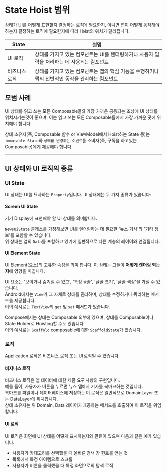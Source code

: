 # State Hoist 범위

상태가 UI를 어떻게 표현할지 결정하는 로직에 필요한지, 아니면 앱이 어떻게 동작해야 하는지 결정하는 로직에 필요한지에 따라 Hoist의 위치가 달라집니다.

| State   | 설명                                                        |
|---------|-----------------------------------------------------------|
| UI 로직   | 상태를 가지고 있는 컴포넌트는 UI를 렌더링하거나 사용자 입력을 처리하는 데 사용되는 컴포넌트   |
| 비즈니스 로직 | 상태를 가지고 있는 컴포넌트는 앱의 핵심 기능을 수행하거나 앱의 전반적인 동작을 관리하는 컴포넌트 |

## 모범 사례

UI 상태를 읽고 쓰는 모든 Composable들의 가장 가까운 공통되는 조상에 UI 상태를 위치시키는것이 좋으며,
이는 읽고 쓰는 모든 Composable들에서 가장 가까운 곳에 위치해야 합니다.

상태 소유자(즉, Composable 함수 or ViewModel에서 Hoist하는 State 등)는
`immutable State`와 `상태를 변경하는 이벤트`를 소비자(즉, 구독을 하고있는 Composable)에게 제공해야 합니다.

---

## UI 상태와 UI 로직의 종류

### UI State

UI 상태는 UI를 묘사하는 `Property`입니다. UI 상태에는 두 가지 종류가 있습니다:

#### Screen UI State

기기 Display에 표현해야 할 UI 상태를 의미합니다.

`NewsUiState` 클래스를 가정해보면 UI를 렌더링하는 데 필요한 '뉴스 기사'와 '기타 정보'를 포함할 수 있습니다.  
위 상태는 앱의 `Data`를 포함하고 있기에 일반적으로 다른 계층의 레이어와 연결됩니다.

#### UI Element State

UI Element(요소)의 고유한 속성을 의미 합니다. 이 상태는 그들이 **어떻게 렌더링 되는지**에 영향을 미칩니다.

UI 요소는 '보이거나 숨겨질 수 있고', '특정 글꼴', '글꼴 크기', '글꼴 색상'을 가질 수 있습니다.   
Android에서는 `View`가 그 자체로 상태를 관리하며, 상태를 수정하거나 쿼리하는 메서드를 제공합니다.  
이의 예시로는 `TextView`의 `get` 및 `set` 메서드가 있습니다.

Compose에서는 상태는 Composable 외부에 있으며, 상태를 Composable이나 State Holder로 Hoisting할 수도 있습니다.   
이의 예시로는 `Scaffold` composable에 대한 `ScaffoldState`가 있습니다.

### 로직

Application 로직은 비즈니스 로직 또는 UI 로직일 수 있습니다.

#### 비지니스 로직

비즈니스 로직은 앱 데이터에 대한 제품 요구 사항의 구현입니다.  
예를 들어, 사용자가 버튼을 누르면 뉴스 앱에서 기사를 북마크하는 것입니다.  
북마크를 파일이나 데이터베이스에 저장하는 이 로직은 일반적으로 DomainLayer 또는 DataLayer에 위치합니다.   
상태 소유자는 위 Domain, Data 레이어가 제공하는 메서드를 호출하여 이 로직을 위임합니다.

#### UI 로직

UI 로직은 화면에 UI 상태를 어떻게 표시하는지와 관련이 있으며 다음과 같은 예가 있습니다.
- 사용자가 카테고리를 선택했을 때 올바른 검색 창 힌트를 얻는 것
- 목록에서 특정 아이템으로 스크롤
- 사용자가 버튼을 클릭했을 때 특정 화면으로의 탐색 로직
